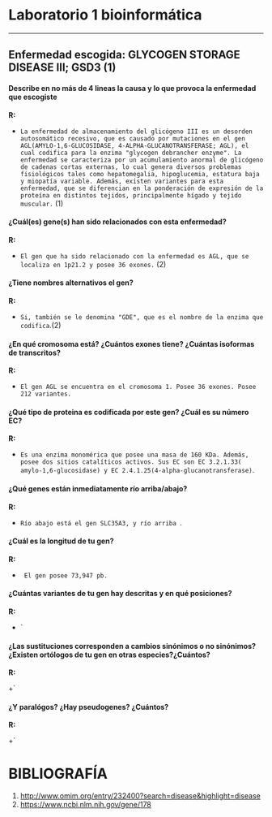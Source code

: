 # Laboratorio 1 bioinformática
----

## Enfermedad escogida: GLYCOGEN STORAGE DISEASE III; GSD3 (1)

#### Describe en no más de 4 lineas la causa y lo que provoca la enfermedad que escogiste

__R:__

+ `La enfermedad de almacenamiento del glicógeno III es un desorden autosomático recesivo, que es causado por mutaciones en el gen AGL(AMYLO-1,6-GLUCOSIDASE, 4-ALPHA-GLUCANOTRANSFERASE; AGL), el cual codifica para la enzima "glycogen debrancher enzyme". La enfermedad se caracteriza por un acumulamiento anormal de glicógeno de cadenas cortas externas, lo cual genera diversos problemas fisiológicos tales como hepatomegalia, hipoglucemia, estatura baja y miopatía variable. Además, existen variantes para esta enfermedad, que se diferencian en la ponderación de expresión de la proteína en distintos tejidos, principalmente hígado y tejido muscular.` (1)

#### ¿Cuál(es) gene(s) han sido relacionados con esta enfermedad?


__R:__

+ `El gen que ha sido relacionado con la enfermedad es AGL, que se localiza en 1p21.2 y posee 36 exones.` (2) 

#### ¿Tiene nombres alternativos el gen?  
	
__R:__

+ `Si, también se le denomina "GDE", que es el nombre de la enzima que codifica`.(2)

#### ¿En qué cromosoma está? ¿Cuántos exones tiene? ¿Cuántas isoformas de transcritos?  

__R:__

+ `El gen AGL se encuentra en el cromosoma 1. Posee 36 exones. Posee 212 variantes.`


#### ¿Qué tipo de proteina es codificada por este gen? ¿Cuál es su número EC?  


__R:__

+ `Es una enzima monomérica que posee una masa de 160 KDa. Además, posee dos sitios catalíticos activos. Sus EC son EC 3.2.1.33( amylo-1,6-glucosidase) y EC 2.4.1.25(4-alpha-glucanotransferase)`.

#### ¿Qué genes están inmediatamente río arriba/abajo?  

__R:__

+ `Río abajo está el gen SLC35A3, y río arriba `.

#### ¿Cuál es la longitud de tu gen?
	
__R:__

+ ` El gen posee 73,947 pb.`


#### ¿Cuántas variantes de tu gen hay descritas y en qué posiciones?  

__R:__

+ `

#### ¿Las sustituciones corresponden a cambios sinónimos o no sinónimos?¿Existen ortólogos de tu gen en otras especies?¿Cuántos?

__R:__

+`


#### ¿Y paralógos? ¿Hay pseudogenes? ¿Cuántos?  

__R:__

+`










# BIBLIOGRAFÍA

1) http://www.omim.org/entry/232400?search=disease&highlight=disease
2) https://www.ncbi.nlm.nih.gov/gene/178
